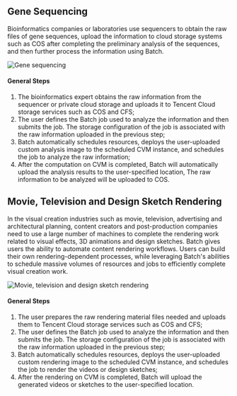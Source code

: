 ## Gene Sequencing
Bioinformatics companies or laboratories use sequencers to obtain the raw files of gene sequences, upload the information to cloud storage systems such as COS after completing the preliminary analysis of the sequences, and then further process the information using Batch.

![Gene sequencing](https://mc.qcloudimg.com/static/img/810c499a0a74a2fba07fbe439ff6c7b1/image.png)

#### General Steps
1. The bioinformatics expert obtains the raw information from the sequencer or private cloud storage and uploads it to Tencent Cloud storage services such as COS and CFS;
2. The user defines the Batch job used to analyze the information and then submits the job. The storage configuration of the job is associated with the raw information uploaded in the previous step;
3. Batch automatically schedules resources, deploys the user-uploaded custom analysis image to the scheduled CVM instance, and schedules the job to analyze the raw information;
4. After the computation on CVM is completed, Batch will automatically upload the analysis results to the user-specified location,
The raw information to be analyzed will be uploaded to COS.

## Movie, Television and Design Sketch Rendering
In the visual creation industries such as movie, television, advertising and architectural planning, content creators and post-production companies need to use a large number of machines to complete the rendering work related to visual effects, 3D animations and design sketches. Batch gives users the ability to automate content rendering workflows. Users can build their own rendering-dependent processes, while leveraging Batch's abilities to schedule massive volumes of resources and jobs to efficiently complete visual creation work.

![Movie, television and design sketch rendering](https://mc.qcloudimg.com/static/img/c667521cad604d95cd9ef0efe011a361/image.png)

#### General Steps
1. The user prepares the raw rendering material files needed and uploads them to Tencent Cloud storage services such as COS and CFS;
2. The user defines the Batch job used to analyze the information and then submits the job. The storage configuration of the job is associated with the raw information uploaded in the previous step;
3. Batch automatically schedules resources, deploys the user-uploaded custom rendering image to the scheduled CVM instance, and schedules the job to render the videos or design sketches;
4. After the rendering on CVM is completed, Batch will upload the generated videos or sketches to the user-specified location.
